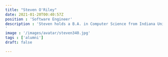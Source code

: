 ```yaml
---
title: "Steven O'Riley"
date: 2021-01-20T00:40:57Z
position : 'Software Engineer'
description : 'Steven holds a B.A. in Computer Science from Indiana University. He joined the brainlife.io as a high school student and contributed to the development of brainlife.io platform functionality. Steve refers to himself as a "geek." After working with the brainlife.io team Steve took at position as Software Engineer at PSI Services.
'
image : '/images/avatar/steven340.jpg'
tags : ['alumni']
draft: false

---
```

